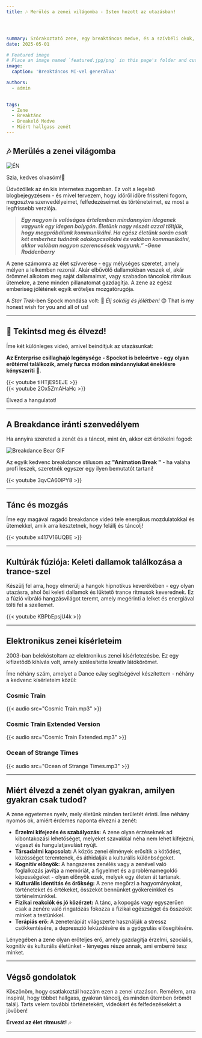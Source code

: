 ```yaml
---
title: 🎶 Merülés a zenei világomba - Isten hozott az utazásban!




summary: Szórakoztató zene, egy breaktáncos medve, és a szívbéli okok, hogy minél gyakrabban élvezd a zenét. 🤩
date: 2025-05-01

# Featured image
# Place an image named `featured.jpg/png` in this page's folder and customize its options here.
image:
  caption: 'Breaktáncos MI-vel generálva'

authors:
  - admin
  

tags:
  - Zene
  - Breaktánc
  - Breakelő Medve
  - Miért hallgass zenét
---
```

## 🎶 Merülés a zenei világomba

![ÉN](/hu/post/get-started/break.png)  

Szia, kedves olvasóm!👋

Üdvözöllek az én kis internetes zugomban. Ez volt a legelső blogbejegyzésem - és mivel tervezem, hogy időről időre frissíteni fogom, megosztva szenvedélyeimet, felfedezéseimet és történeteimet, ez most a legfrissebb verziója.

> ***Egy nagyon is valóságos értelemben mindannyian idegenek vagyunk egy idegen bolygón. Életünk nagy részét azzal töltjük, hogy megpróbálunk kommunikálni. Ha egész életünk során csak két emberhez tudnánk odakapcsolódni és valóban kommunikálni, akkor valóban nagyon szerencsések vagyunk.” -Gene Roddenberry***  

A zene számomra az élet szívverése - egy mélységes szeretet, amely mélyen a lelkemben rezonál. Akár elbűvölő dallamokban veszek el, akár örömmel alkotom meg saját dallamaimat, vagy szabadon táncolok ritmikus ütemekre, a zene minden pillanatomat gazdagítja. A zene az egész emberiség jólétének egyik erőteljes mozgatórugója.

A *Star Trek*-ben Spock mondása volt: 🖖 *Élj sokáig és jólétben!* 😊 That is my honest wish for you and all of us!

---

## 🎥 Tekintsd meg és élvezd!

Íme két különleges videó, amivel beindítjuk az utazásunkat:

**Az Enterprise csillaghajó legénysége - Spockot is beleértve - egy olyan erőtérrel találkozik, amely furcsa módon mindannyiukat éneklésre kényszeríti** 🤭.

{{< youtube tiHTjE95EJE >}}  
{{< youtube 2Ox5ZmAHaHc >}}  

Élvezd a hangulatot!

---

## A Breakdance iránti szenvedélyem

Ha annyira szereted a zenét és a táncot, mint én, akkor ezt értékelni fogod:

![Breakdance Bear GIF](/hu/post/get-started/bear.gif)  

Az egyik kedvenc breakdance stílusom az **"Animation Break "** - ha valaha profi leszek, szeretnék egyszer egy ilyen bemutatót tartani!

{{< youtube 3qvCA60lPY8 >}}  

---

## Tánc és mozgás

Íme egy magával ragadó breakdance videó tele energikus mozdulatokkal és ütemekkel, amik arra késztetnek, hogy felállj és táncolj!

{{< youtube x417V16UQBE >}}  

---

## Kultúrák fúziója: Keleti dallamok találkozása a trance-szel

Készülj fel arra, hogy elmerülj a hangok hipnotikus keverékében - egy olyan utazásra, ahol ősi keleti dallamok és lüktető trance ritmusok keverednek. Ez a fúzió vibráló hangzásvilágot teremt, amely megérinti a lelket és energiával tölti fel a szellemet.

{{< youtube KBPbEpsjU4k >}}  

---

## Elektronikus zenei kísérleteim

2003-ban belekóstoltam az elektronikus zenei kísérletezésbe. Ez egy kifizetődő kihívás volt, amely szélesítette kreatív látókörömet.

Íme néhány szám, amelyet a Dance eJay segítségével készítettem - néhány a kedvenc kísérleteim közül:

### Cosmic Train  
{{< audio src="Cosmic Train.mp3" >}}  

### Cosmic Train Extended Version  
{{< audio src="Cosmic Train Extended.mp3" >}}  

### Ocean of Strange Times  
{{< audio src="Ocean of Strange Times.mp3" >}}  

---

## Miért élvezd a zenét olyan gyakran, amilyen gyakran csak tudod?

A zene egyetemes nyelv, mely életünk minden területét érinti. Íme néhány nyomós ok, amiért érdemes naponta élvezni a zenét:

- **Érzelmi kifejezés és szabályozás:** A zene olyan érzéseknek ad kibontakozási lehetőséget, melyeket szavakkal néha nem lehet kifejezni, vigaszt és hangulatjavulást nyújt.
- **Társadalmi kapcsolat:** A közös zenei élmények erősítik a kötődést, közösséget teremtenek, és áthidalják a kulturális különbségeket.  
- **Kognitív előnyök:** A hangszeres zenélés vagy a zenével való foglalkozás javítja a memóriát, a figyelmet és a problémamegoldó képességeket - olyan előnyök ezek, melyek egy életen át tartanak.
- **Kulturális identitás és örökség:** A zene megőrzi a hagyományokat, történeteket és értékeket, összeköt bennünket gyökereinkkel és történelmünkkel.  
- **Fizikai reakciók és jó közérzet:** A tánc, a kopogás vagy egyszerűen csak a zenére való ringatózás fokozza a fizikai egészséget és összeköt minket a testünkkel.
- **Terápiás erő:** A zeneterápiát világszerte használják a stressz csökkentésére, a depresszió leküzdésére és a gyógyulás elősegítésére.

Lényegében a zene olyan erőteljes erő, amely gazdagítja érzelmi, szociális, kognitív és kulturális életünket - lényeges része annak, ami emberré tesz minket.

---

## Végső gondolatok

Köszönöm, hogy csatlakoztál hozzám ezen a zenei utazáson. Remélem, arra inspirál, hogy többet hallgass, gyakran táncolj, és minden ütemben örömöt találj. Tarts velem további történetekért, videókért és felfedezésekért a jövőben!

**Érvezd az élet ritmusát!** 🎶

---
